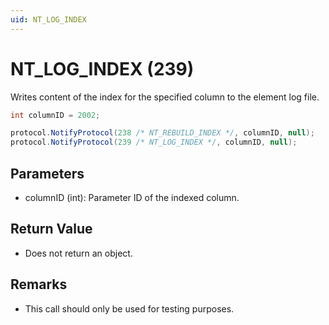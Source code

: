 ```yaml
---
uid: NT_LOG_INDEX
---
```


# NT_LOG_INDEX (239)

Writes content of the index for the specified column to the element log file.

```csharp
int columnID = 2002;

protocol.NotifyProtocol(238 /* NT_REBUILD_INDEX */, columnID, null);
protocol.NotifyProtocol(239 /* NT_LOG_INDEX */, columnID, null);
```

## Parameters

- columnID (int): Parameter ID of the indexed column. 

## Return Value

- Does not return an object.

## Remarks

- This call should only be used for testing purposes.

